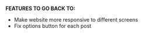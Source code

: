 **FEATURES TO GO BACK TO:**
- Make website more responsive to different screens
- Fix options button for each post
